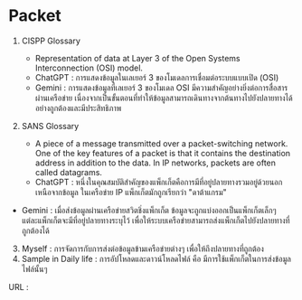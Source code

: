 # Packet
1. CISPP Glossary
   - Representation of data at Layer 3 of the Open Systems Interconnection (OSI) model.
   - ChatGPT : การแสดงข้อมูลในเลเยอร์ 3 ของโมเดลการเชื่อมต่อระบบแบบเปิด (OSI)
   - Gemini : การแสดงข้อมูลที่เลเยอร์ 3 ของโมเดล OSI มีความสำคัญอย่างยิ่งต่อการสื่อสารผ่านเครือข่าย เนื่องจากเป็นขั้นตอนที่ทำให้ข้อมูลสามารถเดินทางจากต้นทางไปยังปลายทางได้อย่างถูกต้องและมีประสิทธิภาพ

2. SANS Glossary
   - A piece of a message transmitted over a packet-switching network. One of the key features of a packet is that it contains the destination address in addition to the data. In IP networks, packets are often called datagrams.
   - ChatGPT : หนึ่งในคุณสมบัติสำคัญของแพ็กเก็ตคือการมีที่อยู่ปลายทางรวมอยู่ด้วยนอกเหนือจากข้อมูล ในเครือข่าย IP แพ็กเก็ตมักถูกเรียกว่า "ดาต้าแกรม"
  - Gemini : เมื่อส่งข้อมูลผ่านเครือข่ายสวิตชิ่งแพ็กเก็ต ข้อมูลจะถูกแบ่งออกเป็นแพ็กเก็ตเล็กๆ แต่ละแพ็กเก็ตจะมีที่อยู่ปลายทางระบุไว้ เพื่อให้ระบบเครือข่ายสามารถส่งแพ็กเก็ตไปยังปลายทางที่ถูกต้องได้
 
3. Myself : การจัดการกับการส่งต่อข้อมูลข้ามเครือข่ายต่างๆ เพื่อให้ถึงปลายทางที่ถูกต้อง
4. Sample in Daily life : การอัปโหลดและดาวน์โหลดไฟล์ คือ มีการใช้แพ็กเก็ตในการส่งข้อมูลไฟล์นั้นๆ

URL : 
